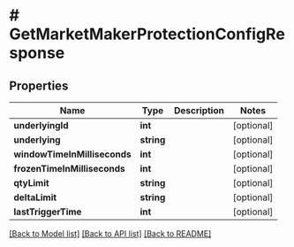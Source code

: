 # # GetMarketMakerProtectionConfigResponse

## Properties

Name | Type | Description | Notes
------------ | ------------- | ------------- | -------------
**underlyingId** | **int** |  | [optional]
**underlying** | **string** |  | [optional]
**windowTimeInMilliseconds** | **int** |  | [optional]
**frozenTimeInMilliseconds** | **int** |  | [optional]
**qtyLimit** | **string** |  | [optional]
**deltaLimit** | **string** |  | [optional]
**lastTriggerTime** | **int** |  | [optional]

[[Back to Model list]](../../README.md#models) [[Back to API list]](../../README.md#endpoints) [[Back to README]](../../README.md)
